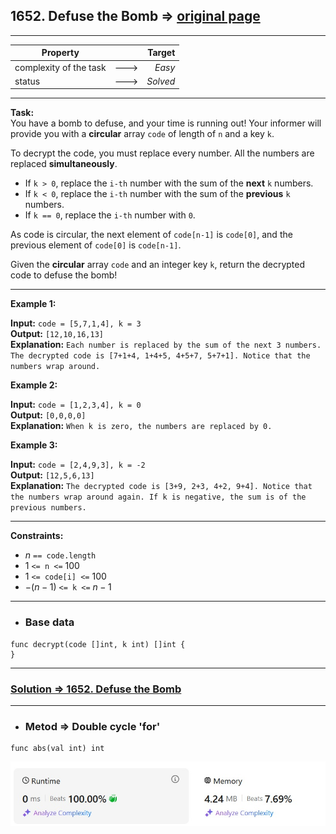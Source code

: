 ## 1652. Defuse the Bomb => [original page](https://leetcode.com/problems/defuse-the-bomb/description/ "https://leetcode.com/problems/defuse-the-bomb/description/")

---
| Property               |      |   Target |              
|------------------------|:----:|---------:|
| complexity of the task | ---> |   _Easy_ |
| status                 | ---> | _Solved_ |

---
**Task:**  
You have a bomb to defuse, and your time is running out! Your informer will provide you with a **circular** array `code` of length of `n` and a key `k`.

To decrypt the code, you must replace every number. All the numbers are replaced **simultaneously**.

   * If `k > 0`, replace the `i-th` number with the sum of the **next** `k` numbers.
   * If `k < 0`, replace the `i-th` number with the sum of the **previous** `k` numbers.
   * If `k == 0`, replace the `i-th` number with `0`.

As code is circular, the next element of `code[n-1]` is `code[0]`, and the previous element of `code[0]` is `code[n-1]`.

Given the **circular** array `code` and an integer key `k`, return the decrypted code to defuse the bomb!

---
**Example 1:**

**Input:** `code = [5,7,1,4], k = 3`  
**Output:** `[12,10,16,13]`  
**Explanation:** `Each number is replaced by the sum of the next 3 numbers. The decrypted code is [7+1+4, 1+4+5, 4+5+7, 5+7+1]. Notice that the numbers wrap around.`  

**Example 2:**

**Input:** `code = [1,2,3,4], k = 0`  
**Output:** `[0,0,0,0]`  
**Explanation:** `When k is zero, the numbers are replaced by 0.`  

**Example 3:**

**Input:** `code = [2,4,9,3], k = -2`  
**Output:** `[12,5,6,13]`  
**Explanation:** `The decrypted code is [3+9, 2+3, 4+2, 9+4]. Notice that the numbers wrap around again. If k is negative, the sum is of the previous numbers.`

---
**Constraints:**

   * $n$ `== code.length`
   * $1$ `<= n <=` $100$
   * $1$ `<= code[i] <=` $100$
   * $-(n - 1)$ `<= k <=` $n - 1$

---
* ### Base data

```Golang
func decrypt(code []int, k int) []int {
}
```

---
### [Solution => 1652. Defuse the Bomb](https://github.com/Ekvo/Leetcode-problems/blob/main/Leetcode-Problems-List/1652-Defuse-the-Bomb/defuseBomb.go "https://github.com/Ekvo/Leetcode-problems/blob/main/Leetcode-Problems-List/1652-Defuse-the-Bomb/defuseBomb.go")

---
* ### Metod => Double cycle 'for'
```Golang
func abs(val int) int
```

![submit](https://github.com/Ekvo/Leetcode-problems/blob/main/Leetcode-Problems-Submit-Screenshots/1652_Defuse_the_Bomb.jpg)
 
